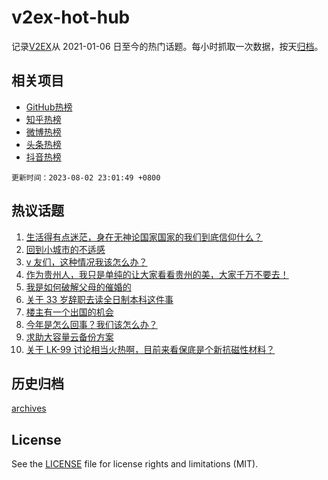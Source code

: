 # v2ex-hot-hub

 记录[V2EX](https://www.v2ex.com/)从 2021-01-06 日至今的热门话题。每小时抓取一次数据，按天[归档](archives)。
 
 ## 相关项目

- [GitHub热榜](https://github.com/it985/github-hot-hub)
- [知乎热榜](https://github.com/it985/zhihu-hot-hub)
- [微博热榜](https://github.com/it985/weibo-hot-hub)
- [头条热榜](https://github.com/it985/toutiao-hot-hub)
- [抖音热榜](https://github.com/it985/douyin-hot-hub)


 `更新时间：2023-08-02 23:01:49 +0800`

## 热议话题

1. [生活得有点迷茫，身在无神论国家国家的我们到底信仰什么？](https://www.v2ex.com/t/961793)
1. [回到小城市的不适感](https://www.v2ex.com/t/961695)
1. [v 友们，这种情况我该怎么办？](https://www.v2ex.com/t/961773)
1. [作为贵州人，我只是单纯的让大家看看贵州的美，大家千万不要去！](https://www.v2ex.com/t/961771)
1. [我是如何破解父母的催婚的](https://www.v2ex.com/t/961746)
1. [关于 33 岁辞职去读全日制本科这件事](https://www.v2ex.com/t/961810)
1. [楼主有一个出国的机会](https://www.v2ex.com/t/961881)
1. [今年是怎么回事？我们该怎么办？](https://www.v2ex.com/t/961693)
1. [求助大容量云备份方案](https://www.v2ex.com/t/961688)
1. [关于 LK-99 讨论相当火热啊，目前来看保底是个新抗磁性材料？](https://www.v2ex.com/t/961719)

## 历史归档

[archives](archives)

## License

See the [LICENSE](LICENSE) file for license rights and limitations (MIT).
